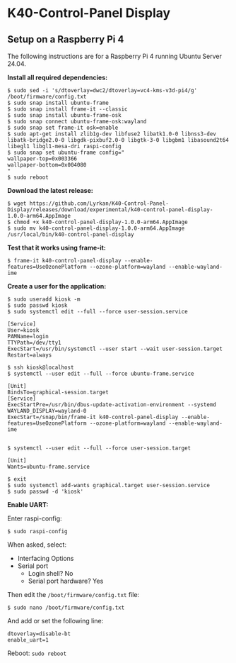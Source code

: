 # K40-Control-Panel Display

## Setup on a Raspberry Pi 4

The following instructions are for a Raspberry Pi 4 running Ubuntu Server 24.04.

__Install all required dependencies:__

```
$ sudo sed -i 's/dtoverlay=dwc2/dtoverlay=vc4-kms-v3d-pi4/g' /boot/firmware/config.txt
$ sudo snap install ubuntu-frame
$ sudo snap install frame-it --classic
$ sudo snap install ubuntu-frame-osk
$ sudo snap connect ubuntu-frame-osk:wayland
$ sudo snap set frame-it osk=enable
$ sudo apt-get install zlib1g-dev libfuse2 libatk1.0-0 libnss3-dev libatk-bridge2.0-0 libgdk-pixbuf2.0-0 libgtk-3-0 libgbm1 libasound2t64 libegl1 libgl1-mesa-dri raspi-config
$ sudo snap set ubuntu-frame config="
wallpaper-top=0x003366
wallpaper-bottom=0x004080
"
$ sudo reboot
```

__Download the latest release:__

```
$ wget https://github.com/Lyrkan/K40-Control-Panel-Display/releases/download/experimental/k40-control-panel-display-1.0.0-arm64.AppImage
$ chmod +x k40-control-panel-display-1.0.0-arm64.AppImage
$ sudo mv k40-control-panel-display-1.0.0-arm64.AppImage /usr/local/bin/k40-control-panel-display
```

__Test that it works using frame-it:__

```
$ frame-it k40-control-panel-display --enable-features=UseOzonePlatform --ozone-platform=wayland --enable-wayland-ime
```

__Create a user for the application:__

```
$ sudo useradd kiosk -m
$ sudo passwd kiosk 
$ sudo systemctl edit --full --force user-session.service

[Service]
User=kiosk
PAMName=login
TTYPath=/dev/tty1
ExecStart=/usr/bin/systemctl --user start --wait user-session.target
Restart=always

$ ssh kiosk@localhost
$ systemctl --user edit --full --force ubuntu-frame.service

[Unit]
BindsTo=graphical-session.target
[Service]
ExecStartPre=/usr/bin/dbus-update-activation-environment --systemd WAYLAND_DISPLAY=wayland-0
ExecStart=/snap/bin/frame-it k40-control-panel-display --enable-features=UseOzonePlatform --ozone-platform=wayland --enable-wayland-ime


$ systemctl --user edit --full --force user-session.target

[Unit]
Wants=ubuntu-frame.service

$ exit
$ sudo systemctl add-wants graphical.target user-session.service
$ sudo passwd -d 'kiosk'
```

__Enable UART:__

Enter raspi-config:

```
$ sudo raspi-config
```

When asked, select:

* Interfacing Options
* Serial port
  * Login shell? No
  * Serial port hardware? Yes

Then edit the `/boot/firmware/config.txt` file:

```
$ sudo nano /boot/firmware/config.txt
```

And add or set the following line:

```
dtoverlay=disable-bt
enable_uart=1
```

Reboot: `sudo reboot`
